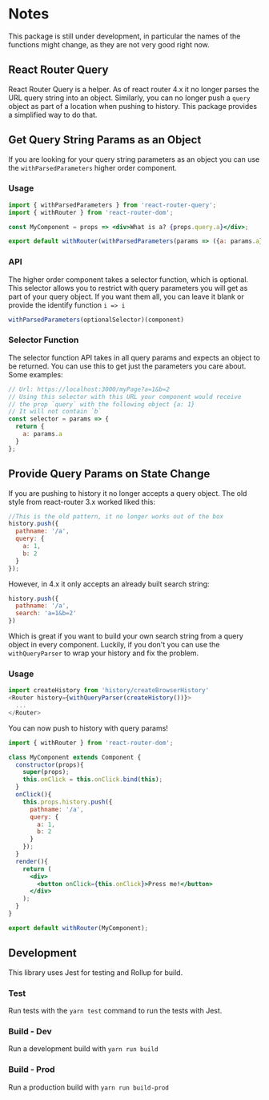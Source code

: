 # Notes

This package is still under development, in particular the names of the functions might change, as they are not very good right now.

## React Router Query

React Router Query is a helper. As of react router 4.x it no longer parses the URL query string into an object. Similarly, you can no longer push a `query` object as part of a location when pushing to history. This package provides a simplified way to do that.

## Get Query String Params as an Object

If you are looking for your query string parameters as an object you can use the `withParsedParameters` higher order component.

### Usage
```jsx
import { withParsedParameters } from 'react-router-query';
import { withRouter } from 'react-router-dom';

const MyComponent = props => <div>What is a? {props.query.a}</div>;

export default withRouter(withParsedParameters(params => ({a: params.a}))(MyComponent));
```

### API

The higher order component takes a selector function, which is optional. This selector allows you to restrict with query parameters you will get as part of your query object. If you want them all, you can leave it blank or provide the identify function `i => i`

```js
withParsedParameters(optionalSelector)(component)
```

### Selector Function

The selector function API takes in all query params and expects an object to be returned. You can use this to get just the parameters you care about. Some examples:

```js
// Url: https://localhost:3000/myPage?a=1&b=2
// Using this selector with this URL your component would receive
// the prop `query` with the following object {a: 1}
// It will not contain `b`
const selector = params => {
  return {
    a: params.a
  }
};
```

## Provide Query Params on State Change

If you are pushing to history it no longer accepts a query object. The old style from react-router 3.x worked liked this:

```js
//This is the old pattern, it no longer works out of the box
history.push({
  pathname: '/a',
  query: {
    a: 1,
    b: 2
  }
});
```

However, in 4.x it only accepts an already built search string:
```js
history.push({
  pathname: '/a',
  search: 'a=1&b=2'
})
```

Which is great if you want to build your own search string from a query object in every component. Luckily, if you don't you can use the `withQueryParser` to wrap your history and fix the problem.

### Usage
```js
import createHistory from 'history/createBrowserHistory'
<Router history={withQueryParser(createHistory())}>
  ...
</Router>
```

You can now push to history with query params!
```jsx
import { withRouter } from 'react-router-dom';

class MyComponent extends Component {
  constructor(props){
    super(props);
    this.onClick = this.onClick.bind(this);
  }
  onClick(){
    this.props.history.push({
      pathname: '/a',
      query: {
        a: 1,
        b: 2
      }
    });
  }
  render(){
    return (
      <div>
        <button onClick={this.onClick}>Press me!</button>
      </div>
    );
  }
}

export default withRouter(MyComponent);
```

## Development

This library uses Jest for testing and Rollup for build.

### Test

Run tests with the `yarn test` command to run the tests with Jest.

### Build - Dev

Run a development build with `yarn run build`

### Build - Prod

Run a production build with `yarn run build-prod`
